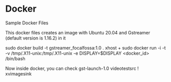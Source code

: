 # Docker
Sample Docker Files

This docker files creates an image with Ubuntu 20.04 and Gstreamer (default version is 1.16.2) in it

sudo docker build -t gstreamer_focalfossa:1.0 .
xhost +
sudo docker run -i -t -v /tmp/.X11-unix:/tmp/.X11-unix -e DISPLAY=$DISPLAY <docker_id> /bin/bash

Now inside docker, you can check
gst-launch-1.0 videotestsrc ! xvimagesink
